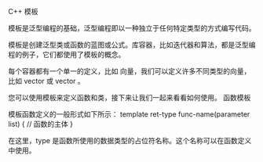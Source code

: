 C++ 模板

模板是泛型编程的基础，泛型编程即以一种独立于任何特定类型的方式编写代码。

模板是创建泛型类或函数的蓝图或公式。库容器，比如迭代器和算法，都是泛型编程的例子，它们都使用了模板的概念。

每个容器都有一个单一的定义，比如 向量，我们可以定义许多不同类型的向量，比如 vector <int> 或 vector <string>。

您可以使用模板来定义函数和类，接下来让我们一起来看看如何使用。
函数模板

模板函数定义的一般形式如下所示：
template <class type> ret-type func-name(parameter list)
{
   // 函数的主体
}

在这里，type 是函数所使用的数据类型的占位符名称。这个名称可以在函数定义中使用。
